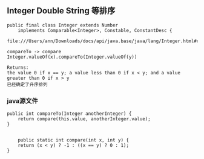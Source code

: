 
## Integer Double String 等排序

    public final class Integer extends Number
        implements Comparable<Integer>, Constable, ConstantDesc {

    file:///Users/ann/Downloads/docs/api/java.base/java/lang/Integer.html#compare(int,int)

    compareTo -> compare 
    Integer.valueOf(x).compareTo(Integer.valueOf(y))

    Returns:
    the value 0 if x == y; a value less than 0 if x < y; and a value greater than 0 if x > y    
    已经确定了升序排列

### java源文件
    public int compareTo(Integer anotherInteger) {
        return compare(this.value, anotherInteger.value);
    }

    
        public static int compare(int x, int y) {
        return (x < y) ? -1 : ((x == y) ? 0 : 1);
    }